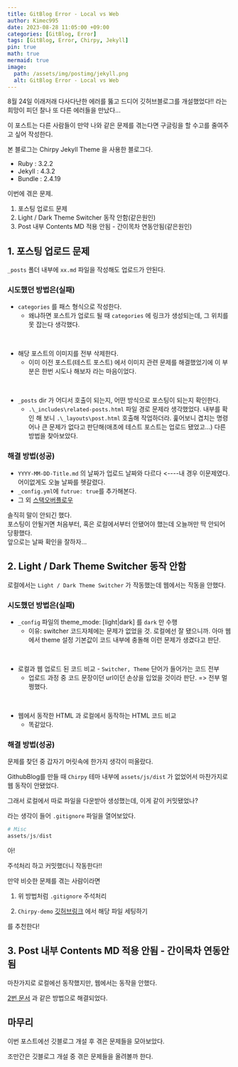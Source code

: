 ```yaml
---
title: GitBlog Error - Local vs Web
author: Kimec995
date: 2023-08-28 11:05:00 +09:00
categories: [GitBlog, Error]
tags: [GitBlog, Error, Chirpy, Jekyll]
pin: true
math: true
mermaid: true
image: 
  path: /assets/img/postimg/jekyll.png
  alt: GitBlog Error - Local vs Web
---
```


8월 24일 이래저래 다사다난한 에러를 뚫고 드디어 깃허브블로그를 개설했었다!!
라는 희망이 피던 찰나 또 다른 에러들을 만났다...

이 포스트는 다른 사람들이 만약 나와 같은 문제를 겪는다면 구글링을 할 수고를 줄여주고 싶어 작성한다.

본 블로그는 Chirpy Jekyll Theme 을 사용한 블로그다.
- Ruby : 3.2.2
- Jekyll : 4.3.2
- Bundle : 2.4.19

이번에 겪은 문제.
1. 포스팅 업로드 문제
2. Light / Dark Theme Switcher 동작 안함(같은원인)
3. Post 내부 Contents MD 적용 안됨 - 간이목차 연동안됨(같은원인)

## 1. 포스팅 업로드 문제

`_posts` 폴더 내부에 `xx.md` 파일을 작성해도 업로드가 안된다. 

### 시도했던 방법은(실패)

- `categories` 를 패스 형식으로 작성한다.
    - 왜냐하면 포스트가 업로드 될 때 `categories` 에 링크가 생성되는데, 그 위치를 못 잡는다 생각했다.

<br>

- 해당 포스트의 이미지를 전부 삭제한다.
    - 이미 이전 포스트(테스트 포스트) 에서 이미지 관련 문제를 해결했었기에 이 부분은 한번 시도나 해보자 라는 마음이었다.

<br>

- `_posts` dir 가 어디서 호출이 되는지, 어떤 방식으로 포스팅이 되는지 확인한다.
    - `.\_includes\related-posts.html` 파일 경로 문제라 생각했었다. 내부를 확인 해 보니 `.\_layouts\post.html`  호출해 작업하더라. 훑어보니 겹치는 명령어나 큰 문제가 없다고 판단해(애초에 테스트 포스트는 업로드 됐었고...) 다른 방법을 찾아보았다.

### 해결 방법(성공)
- `YYYY-MM-DD-Title.md` 의 날짜가 업로드 날짜와 다르다 <----내 경우 이문제였다. 어이없게도 오늘 날짜를 헷갈렸다.
- `_config.yml`에 `futrue: true`를 추가해본다.
- 그 외 [스택오버플로우](https://stackoverflow.com/questions/16990138/jekyll-not-generating-posts)

솔직히 말이 안되긴 했다.\
포스팅이 안될거면 처음부터, 혹은 로컬에서부터 안됐어야 했는데 오늘꺼만 딱 안되어 당황했다.\
앞으로는 날짜 확인을 잘하자...

## 2. Light / Dark Theme Switcher 동작 안함

로컬에서는 `Light / Dark Theme Switcher` 가 작동했는데 웹에서는 작동을 안했다.

### 시도했던 방법은(실패)

- `_config` 파일의 theme_mode:  [light|dark] 를 `dark` 만 수행
    - 이유: switcher 코드자체에는 문제가 없었을 것. 로컬에선 잘 됐으니까. 아마 웹에서 theme 설정 기본값이 코드 내부에 충돌해 이런 문제가 생겼다고 판단.

<br>

- 로컬과 웹 업로드 된 코드 비교 - `Switcher, Theme` 단어가 들어가는 코드 전부
    - 업로드 과정 중 코드 문장이던 url이던 손상을 입었을 것이라 판단. => 전부 멀쩡했다.

<br>

- 웹에서 동작한 HTML 과 로컬에서 동작하는 HTML 코드 비교
    - 똑같았다.

### 해결 방법(성공)
문제를 찾던 중 갑자기 머릿속에 한가지 생각이 떠올랐다.  

GithubBlog를 만들 때 `Chirpy` 테마 내부에 `assets/js/dist` 가 없었어서 마찬가지로 웹 동작이 안됐었다.

그래서 로컬에서 따로 파일을 다운받아 생성했는데, 이게 같이 커밋됐었나?

라는 생각이 들어 `.gitignore` 파일을 열어보았다.


```python
# Misc
assets/js/dist
```

아!

주석처리 하고 커밋했더니 작동한다!!

만약 비슷한 문제를 겪는 사람이라면

1. 위 방법처럼 `.gitignore` 주석처리

2. `Chirpy-demo` [깃허브링크](https://github.com/cotes2020/chirpy-demo/tree/main/assets/js/dist) 에서 해당 파일 세팅하기

를 추천한다!

## 3. Post 내부 Contents MD 적용 안됨 - 간이목차 연동안됨

마찬가지로 로컬에선 동작했지만, 웹에서는 동작을 안했다.

[2번 문서](#2-light--dark-theme-switcher-동작-안함) 과 같은 방법으로 해결되었다.

## 마무리

이번 포스트에선 깃블로그 개설 후 겪은 문제들을 모아보았다.

조만간은 깃블로그 개설 중 겪은 문제들을 올려볼까 한다.

